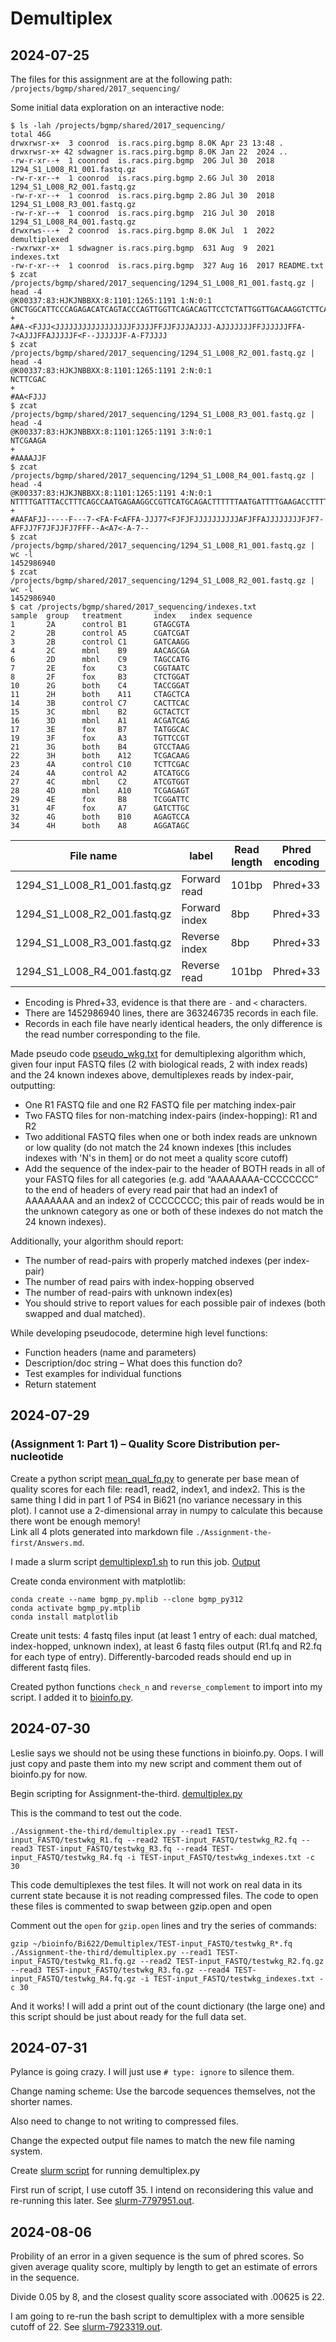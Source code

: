 # Demultiplex

## 2024-07-25

The files for this assignment are at the following path: 
    ```
    /projects/bgmp/shared/2017_sequencing/
    ```

Some initial data exploration on an interactive node: 

```
$ ls -lah /projects/bgmp/shared/2017_sequencing/
total 46G
drwxrwsr-x+  3 coonrod  is.racs.pirg.bgmp 8.0K Apr 23 13:48 .
drwxrwsr-x+ 42 sdwagner is.racs.pirg.bgmp 8.0K Jan 22  2024 ..
-rw-r-xr--+  1 coonrod  is.racs.pirg.bgmp  20G Jul 30  2018 1294_S1_L008_R1_001.fastq.gz
-rw-r-xr--+  1 coonrod  is.racs.pirg.bgmp 2.6G Jul 30  2018 1294_S1_L008_R2_001.fastq.gz
-rw-r-xr--+  1 coonrod  is.racs.pirg.bgmp 2.8G Jul 30  2018 1294_S1_L008_R3_001.fastq.gz
-rw-r-xr--+  1 coonrod  is.racs.pirg.bgmp  21G Jul 30  2018 1294_S1_L008_R4_001.fastq.gz
drwxrws---+  2 coonrod  is.racs.pirg.bgmp 8.0K Jul  1  2022 demultiplexed
-rwxrwxr-x+  1 sdwagner is.racs.pirg.bgmp  631 Aug  9  2021 indexes.txt
-rw-r-xr--+  1 coonrod  is.racs.pirg.bgmp  327 Aug 16  2017 README.txt
$ zcat /projects/bgmp/shared/2017_sequencing/1294_S1_L008_R1_001.fastq.gz | head -4
@K00337:83:HJKJNBBXX:8:1101:1265:1191 1:N:0:1
GNCTGGCATTCCCAGAGACATCAGTACCCAGTTGGTTCAGACAGTTCCTCTATTGGTTGACAAGGTCTTCATTTCTAGTGATATCAACACGGTGTCTACAA
+
A#A-<FJJJ<JJJJJJJJJJJJJJJJJFJJJJFFJJFJJJAJJJJ-AJJJJJJJFFJJJJJJFFA-7<AJJJFFAJJJJJF<F--JJJJJJF-A-F7JJJJ
$ zcat /projects/bgmp/shared/2017_sequencing/1294_S1_L008_R2_001.fastq.gz | head -4
@K00337:83:HJKJNBBXX:8:1101:1265:1191 2:N:0:1
NCTTCGAC
+
#AA<FJJJ
$ zcat /projects/bgmp/shared/2017_sequencing/1294_S1_L008_R3_001.fastq.gz | head -4
@K00337:83:HJKJNBBXX:8:1101:1265:1191 3:N:0:1
NTCGAAGA
+
#AAAAJJF
$ zcat /projects/bgmp/shared/2017_sequencing/1294_S1_L008_R4_001.fastq.gz | head -4
@K00337:83:HJKJNBBXX:8:1101:1265:1191 4:N:0:1
NTTTTGATTTACCTTTCAGCCAATGAGAAGGCCGTTCATGCAGACTTTTTTAATGATTTTGAAGACCTTTTTGATGATGATGATGTCCAGTGAGGCCTCCC
+
#AAFAFJJ-----F---7-<FA-F<AFFA-JJJ77<FJFJFJJJJJJJJJJAFJFFAJJJJJJJJFJF7-AFFJJ7F7JFJJFJ7FFF--A<A7<-A-7--
$ zcat /projects/bgmp/shared/2017_sequencing/1294_S1_L008_R1_001.fastq.gz | wc -l
1452986940
$ zcat /projects/bgmp/shared/2017_sequencing/1294_S1_L008_R2_001.fastq.gz | wc -l
1452986940
$ cat /projects/bgmp/shared/2017_sequencing/indexes.txt 
sample  group   treatment       index   index sequence
1       2A      control B1      GTAGCGTA
2       2B      control A5      CGATCGAT
3       2B      control C1      GATCAAGG
4       2C      mbnl    B9      AACAGCGA
6       2D      mbnl    C9      TAGCCATG
7       2E      fox     C3      CGGTAATC
8       2F      fox     B3      CTCTGGAT
10      2G      both    C4      TACCGGAT
11      2H      both    A11     CTAGCTCA
14      3B      control C7      CACTTCAC
15      3C      mbnl    B2      GCTACTCT
16      3D      mbnl    A1      ACGATCAG
17      3E      fox     B7      TATGGCAC
19      3F      fox     A3      TGTTCCGT
21      3G      both    B4      GTCCTAAG
22      3H      both    A12     TCGACAAG
23      4A      control C10     TCTTCGAC
24      4A      control A2      ATCATGCG
27      4C      mbnl    C2      ATCGTGGT
28      4D      mbnl    A10     TCGAGAGT
29      4E      fox     B8      TCGGATTC
31      4F      fox     A7      GATCTTGC
32      4G      both    B10     AGAGTCCA
34      4H      both    A8      AGGATAGC
```

| File name                     | label         | Read length   | Phred encoding    |
| ---                           | ---           | ---           | ---               |
| 1294_S1_L008_R1_001.fastq.gz  | Forward read  | 101bp         | Phred+33          |
| 1294_S1_L008_R2_001.fastq.gz  | Forward index | 8bp           | Phred+33          |
| 1294_S1_L008_R3_001.fastq.gz  | Reverse index | 8bp           | Phred+33          |
| 1294_S1_L008_R4_001.fastq.gz  | Reverse read  | 101bp         | Phred+33          |

- Encoding is Phred+33, evidence is that there are `-` and `<` characters. 
- There are 1452986940 lines, there are 363246735 records in each file.
- Records in each file have nearly identical headers, the only difference is the read number corresponding to the file.


Made pseudo code [pseudo_wkg.txt](./Assignment-the-first/pseudo_wkg.txt) for demultiplexing algorithm which, given four input FASTQ files (2 with biological reads, 2 with index reads) and the 24 known indexes above, demultiplexes reads by index-pair, outputting:

- One R1 FASTQ file and one R2 FASTQ file per matching index-pair
- Two FASTQ files for non-matching index-pairs (index-hopping): R1 and R2
- Two additional FASTQ files when one or both index reads are unknown or low quality (do not match the 24 known indexes [this includes indexes with 'N's in them] or do not meet a quality score cutoff)
- Add the sequence of the index-pair to the header of BOTH reads in all of your FASTQ files for all categories (e.g. add “AAAAAAAA-CCCCCCCC” to the end of headers of every read pair that had an index1 of AAAAAAAA and an index2 of CCCCCCCC; this pair of reads would be in the unknown category as one or both of these indexes do not match the 24 known indexes).

Additionally, your algorithm should report:
- The number of read-pairs with properly matched indexes (per index-pair)
- The number of read pairs with index-hopping observed
- The number of read-pairs with unknown index(es)
- You should strive to report values for each possible pair of indexes (both swapped and dual matched). 

While developing pseudocode, determine high level functions: 
- Function headers (name and parameters)
- Description/doc string – What does this function do?
- Test examples for individual functions
- Return statement

## 2024-07-29

### (Assignment 1: Part 1) – Quality Score Distribution per-nucleotide
Create a python script [mean_qual_fq.py](./Assignment-the-first/mean_qual_fq.py) to generate per base mean of quality scores for each file: read1, read2, index1, and index2. This is the same thing I did in part 1 of PS4 in Bi621 (no variance necessary in this plot). I cannot use a 2-dimensional array in numpy to calculate this because there wont be enough memory!  
Link all 4 plots generated into markdown file `./Assignment-the-first/Answers.md`. 

I made a slurm script [demultiplexp1.sh](./Assignment-the-first/demultiplexp1.sh) to run this job. [Output](./Assignment-the-first/slurm-7776055.out)

Create conda environment with matplotlib: 
```
conda create --name bgmp_py.mplib --clone bgmp_py312
conda activate bgmp_py.mtplib
conda install matplotlib
```

Create unit tests: 4 fastq files input (at least 1 entry of each: dual matched, index-hopped, unknown index), at least 6 fastq files output (R1.fq and R2.fq for each type of entry). Differently-barcoded reads should end up in different fastq files. 

Created python functions `check_n` and `reverse_complement` to import into my script. I added it to [bioinfo.py](./Assignment-the-first/bioinfo.py).  

## 2024-07-30

Leslie says we should not be using these functions in bioinfo.py. Oops. I will just copy and paste them into my new script and comment them out of bioinfo.py for now.  

Begin scripting for Assignment-the-third. [demultiplex.py](./Assignment-the-third/demultiplex.py)

This is the command to test out the code. 

```
./Assignment-the-third/demultiplex.py --read1 TEST-input_FASTQ/testwkg_R1.fq --read2 TEST-input_FASTQ/testwkg_R2.fq --read3 TEST-input_FASTQ/testwkg_R3.fq --read4 TEST-input_FASTQ/testwkg_R4.fq -i TEST-input_FASTQ/testwkg_indexes.txt -c 30
```

This code demultiplexes the test files. It will not work on real data in its current state because it is not reading compressed files. 
The code to open these files is commented to swap between gzip.open and open

Comment out the `open` for `gzip.open` lines and try the series of commands:

	gzip ~/bioinfo/Bi622/Demultiplex/TEST-input_FASTQ/testwkg_R*.fq
	./Assignment-the-third/demultiplex.py --read1 TEST-input_FASTQ/testwkg_R1.fq.gz --read2 TEST-input_FASTQ/testwkg_R2.fq.gz --read3 TEST-input_FASTQ/testwkg_R3.fq.gz --read4 TEST-input_FASTQ/testwkg_R4.fq.gz -i TEST-input_FASTQ/testwkg_indexes.txt -c 30

And it works! I will add a print out of the count dictionary (the large one) and this script should be just about ready for the full data set. 

## 2024-07-31

Pylance is going crazy. I will just use `# type: ignore` to silence them.  

Change naming scheme: Use the barcode sequences themselves, not the shorter names.  

Also need to change to not writing to compressed files.  

Change the expected output file names to match the new file naming system. 

Create [slurm script](./Assignment-the-third/demultiplex_slurm.sh) for running demultiplex.py

First run of script, I use cutoff 35. I intend on reconsidering this value and re-running this later. See [slurm-7797951.out](./slurm-7797951.out). 

## 2024-08-06

Probility of an error in a given sequence is the sum of phred scores. So given average quality score, multiply by length to get an estimate of errors in the sequence.

Divide 0.05 by 8, and the closest quality score associated with .00625 is 22.

I am going to re-run the bash script to demultiplex with a more sensible cutoff of 22. See [slurm-7923319.out](./slurm-7923319.out).
